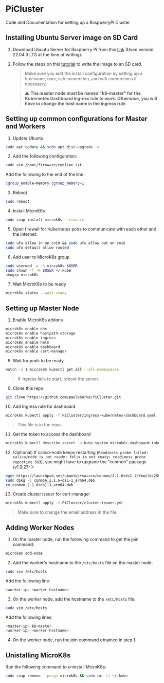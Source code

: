 # PiCluster
Code and Documentation for setting up a RaspberryPi Cluster


## Installing Ubuntu Server image on SD Card

1. Download Ubuntu Server for Raspberry Pi from this [link](https://ubuntu.com/download/raspberry-pi) (Used version 22.04.3 LTS at the time of writing).
2. Follow the steps on this [tutorial](https://ubuntu.com/tutorials/how-to-install-ubuntu-on-your-raspberry-pi) to write the image to an SD card.
    > Make sure you edit the install configuration by setting up a hostname, user, ssh connection, and wifi connections if necessary.

    > :warning: **The master node must be named "k8-master" for the Kubernetes Dashboard Ingress rule to work. Otherwise, you will have to change the host name in the ingress rule.**

## Setting up common configurations for Master and Workers

1. Update Ubuntu

```bash
sudo apt update && sudo apt dist-upgrade -y
```

2. Add the following configuration:
```bash
sudo vim /boot/firmware/cmdline.txt
```
Add the following to the end of the line:
```bash
cgroup_enable=memory cgroup_memory=1
```

3. Reboot
```bash
sudo reboot
```

4. Install MicroK8s
```bash
sudo snap install microk8s --classic

```

5. Open firewall for Kubernetes pods to communicate with each other and the internet:
```bash
sudo ufw allow in on cni0 && sudo ufw allow out on cni0
sudo ufw default allow routed
```

6. Add user to MicroK8s group
```bash
sudo usermod -a -G microk8s $USER
sudo chown -f -R $USER ~/.kube
newgrp microk8s
```

7. Wait MicroK8s to be ready
```bash
microk8s status --wait-ready
```

## Setting up Master Node

1. Enable MicroK8s addons
```bash
microk8s enable dns 
microk8s enable hostpath-storage
microk8s enable ingress
microk8s enable helm
microk8s enable dashboard
microk8s enable cert-manager
```

8. Wait for pods to be ready
```bash
watch -n 1 microk8s kubectl get all --all-namespaces
```
> If ingress fails to start, reboot the server.

9. Clone this repo
```bash
git clone https://github.com/pauloburke/PiCluster.git
```

10. Add Ingress rule for dashboard
```bash
microk8s kubectl apply -f PiCluster/ingress-kubernetes-dashboard.yaml
```
> This file is in the repo.

11. Get the token to access the dashboard
```bash
microk8s kubectl describe secret -n kube-system microk8s-dashboard-token
```

12. (Optional) If calico-node keeps restarting (`Readiness probe failed: calico/node is not ready: felix is not ready: readiness probe reporting 503`), you might have to upgrade the "conmon" package (v1.0.27+):
```bash
wget https://launchpad.net/ubuntu/+source/conmon/2.1.6+ds1-1/+build/25582274/+files/conmon_2.1.6+ds1-1_arm64.deb
sudo dpkg -i conmon_2.1.6+ds1-1_arm64.deb
rm conmon_2.1.6+ds1-1_arm64.deb
```

13. Create cluster issuer for cert-manager
```bash
microk8s kubectl apply -f PiCluster/cluster-issuer.yml
```
> Make sure to change the email address in the file.
<!-- Change to email env variable -->

## Adding Worker Nodes

1. On the master node, run the following command to get the join command:
```bash
microk8s add-node
```

2. Add the worker's hostname to the `/etc/hosts` file on the master node:
```bash
sudo vim /etc/hosts
```
Add the following line:
```bash
<worker-ip> <worker-hostname>
```

3. On the worker node, add the hostname to the `/etc/hosts` file:
```bash
sudo vim /etc/hosts
```
Add the following lines:
```bash
<master-ip> k8-master
<worker-ip> <worker-hostname>
```

4. On the worker node, run the join command obtained in step 1.

## Unistalling MicroK8s

Run the following command to uninstall MicroK8s:
```bash
sudo snap remove --purge microk8s && sudo rm -rf ~/.kube
```

